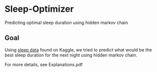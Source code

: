 # Sleep-Optimizer
Predicting optimal sleep duration using hidden markov chain

## Goal
Using [sleep data](https://www.kaggle.com/danagerous/sleep-data) found on Kaggle, we tried to predict what would be the best sleep duration for the next night using hidden markov chain.

For more details, see Explanations.pdf
